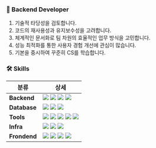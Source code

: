 <h3>📍 Backend Developer</h3>

1. 기술적 타당성을 검토합니다. <br>
2. 코드의 재사용성과 유지보수성을 고려합니다.<br>
3. 체계적인 문서화로 팀 차원의 효율적인 업무 방식을 고민합니다. <br>
4. 성능 최적화를 통한 사용자 경험 개선에 관심이 많습니다. <br>
5. 기본을 중시하여 꾸준히 CS를 학습합니다.<br>

<h3> 🛠️ Skills </h3>

| 분류               | 상세                                      |
|--------------------|-------------------------------------------|
| **Backend**            | <img src="https://img.shields.io/badge/java-007396?style=flat-square&logo=java&logoColor=white"/> <img src="https://img.shields.io/badge/SpringBoot-6DB33F?style=flat-square&logo=SpringBoot&logoColor=white"/> <img src="https://img.shields.io/badge/spring-6DB33F?style=flat-square&logo=spring&logoColor=white"/>  <img src="https://img.shields.io/badge/python-3776AB?style=flat-square&logo=java&logoColor=white"/>                  |
| **Database**       | <img src="https://img.shields.io/badge/postgresql-4169E1?style=flat-square&logo=postgresql&logoColor=white"/> <img src="https://img.shields.io/badge/mysql-4479A1?style=flat-square&logo=mysql&logoColor=white"/> <img src="https://img.shields.io/badge/redis-FF4438?style=flat-square&logo=redis&logoColor=white">                                  |
| **Tools**      | <img src="https://img.shields.io/badge/git-F05032?style=flat-square&logo=git&logoColor=white"> <img src="https://img.shields.io/badge/gitlab-FC6D26?style=flat-square&logo=gitlab&logoColor=white"> <img src="https://img.shields.io/badge/github-181717?style=flat-square&logo=github&logoColor=white"> <img src="https://img.shields.io/badge/notion-000000?style=flat-square&logo=notion&logoColor=white"> <img src="https://img.shields.io/badge/jira-0052CC?style=flat-square&logo=jira&logoColor=white">                       |
| **Infra**     | <img src="https://img.shields.io/badge/docker-2496ED?style=flat-square&logo=docker&logoColor=white">  <img src="https://img.shields.io/badge/amazonec2-FF9900?style=flat-square&logo=amazonec2&logoColor=white"> <img src="https://img.shields.io/badge/jenkins-D24939?style=flat-square&logo=jenkins&logoColor=white">                              |
| **Frondend**            | <img src="https://img.shields.io/badge/vue.js-4FC08D?style=flat-square&logo=vuedotjs&logoColor=white"/> <img src="https://img.shields.io/badge/react-61DAFB?style=flat-square&logo=react&logoColor=white"/> <img src="https://img.shields.io/badge/javascript-F7DF1E?style=flat-square&logo=javascript&logoColor=white"/>  <img src="https://img.shields.io/badge/typescript-3178C6?style=flat-square&logo=typescript&logoColor=white"/>                  |


